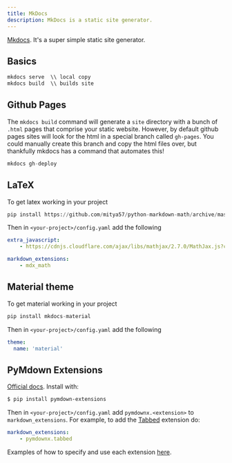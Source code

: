 ```yaml
---
title: MkDocs
description: MkDocs is a static site generator.
---
```


[Mkdocs](https://www.mkdocs.org/). It's a super simple static site generator.

## Basics
```python
mkdocs serve  \\ local copy
mkdocs build  \\ builds site
```

## Github Pages
The `mkdocs build` command will generate a `site` directory with a bunch of `.html` pages that comprise your static website. However, by default github pages sites will look for the html in a special branch called `gh-pages`. You could manually create this branch and copy the html files over, but thankfully mkdocs has a command that automates this!

```python
mkdocs gh-deploy
```

## LaTeX
To get latex working in your project

```python
pip install https://github.com/mitya57/python-markdown-math/archive/master.zip
```
Then in `<your-project>/config.yaml` add the following
```yaml
extra_javascript:
    - https://cdnjs.cloudflare.com/ajax/libs/mathjax/2.7.0/MathJax.js?config=TeX-AMS-MML_HTMLorMML

markdown_extensions:
    - mdx_math
```

## Material theme

To get material working in your project

```python
pip install mkdocs-material
```

Then in `<your-project>/config.yaml` add the following
```yaml
theme:
  name: 'material'
```

## PyMdown Extensions

[Official docs](https://facelessuser.github.io/pymdown-extensions/). Install with:
```bash
$ pip install pymdown-extensions
```

Then in `<your-project>/config.yaml` add `pymdownx.<extension>` to `markdown_extensions`. For example, to add the [Tabbed](https://facelessuser.github.io/pymdown-extensions/extensions/tabbed/) extension do:
```yaml
markdown_extensions:
    - pymdownx.tabbed
```

Examples of how to specify and use each extension [here](https://squidfunk.github.io/mkdocs-material/extensions/pymdown/).